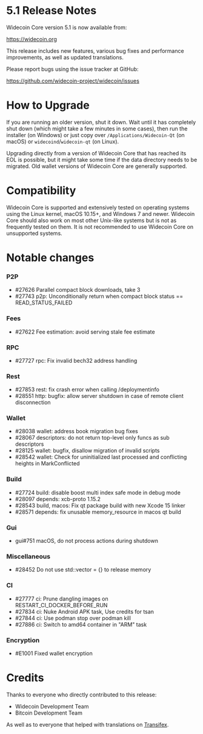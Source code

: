5.1 Release Notes
==================

Widecoin Core version 5.1 is now available from:

  <https://widecoin.org>

This release includes new features, various bug fixes and performance
improvements, as well as updated translations.

Please report bugs using the issue tracker at GitHub:

  <https://github.com/widecoin-project/widecoin/issues>

How to Upgrade
==============

If you are running an older version, shut it down. Wait until it has completely
shut down (which might take a few minutes in some cases), then run the
installer (on Windows) or just copy over `/Applications/Widecoin-Qt` (on macOS)
or `widecoind`/`widecoin-qt` (on Linux).

Upgrading directly from a version of Widecoin Core that has reached its EOL is
possible, but it might take some time if the data directory needs to be migrated. Old
wallet versions of Widecoin Core are generally supported.

Compatibility
==============

Widecoin Core is supported and extensively tested on operating systems
using the Linux kernel, macOS 10.15+, and Windows 7 and newer.  Widecoin
Core should also work on most other Unix-like systems but is not as
frequently tested on them.  It is not recommended to use Widecoin Core on
unsupported systems.

Notable changes
===============

### P2P

- #27626 Parallel compact block downloads, take 3
- #27743 p2p: Unconditionally return when compact block status == READ_STATUS_FAILED

### Fees

- #27622 Fee estimation: avoid serving stale fee estimate

### RPC

- #27727 rpc: Fix invalid bech32 address handling

### Rest

- #27853 rest: fix crash error when calling /deploymentinfo
- #28551 http: bugfix: allow server shutdown in case of remote client disconnection

### Wallet

- #28038 wallet: address book migration bug fixes
- #28067 descriptors: do not return top-level only funcs as sub descriptors
- #28125 wallet: bugfix, disallow migration of invalid scripts
- #28542 wallet: Check for uninitialized last processed and conflicting heights in MarkConflicted

### Build

- #27724 build: disable boost multi index safe mode in debug mode
- #28097 depends: xcb-proto 1.15.2
- #28543 build, macos: Fix qt package build with new Xcode 15 linker
- #28571 depends: fix unusable memory_resource in macos qt build

### Gui

- gui#751 macOS, do not process actions during shutdown

### Miscellaneous

- #28452 Do not use std::vector = {} to release memory

### CI

- #27777 ci: Prune dangling images on RESTART_CI_DOCKER_BEFORE_RUN
- #27834 ci: Nuke Android APK task, Use credits for tsan
- #27844 ci: Use podman stop over podman kill
- #27886 ci: Switch to amd64 container in "ARM" task

### Encryption
 
- #E1001 Fixed wallet encryption 

Credits
=======

Thanks to everyone who directly contributed to this release:

- Widecoin Development Team
- Bitcoin Development Team

As well as to everyone that helped with translations on
[Transifex](https://www.transifex.com/widecoin/widecoin/).
